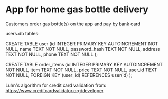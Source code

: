# App for home gas bottle delivery

Customers order gas bottle(s) on the app and pay by bank card

users.db tables:

CREATE TABLE user (id INTEGER PRIMARY KEY AUTOINCREMENT NOT NULL, name TEXT NOT NULL, password_hash TEXT NOT NULL, address TEXT NOT NULL, phone TEXT NOT NULL );

CREATE TABLE order_items (id INTEGER PRIMARY KEY AUTOINCREMENT NOT NULL, item TEXT NOT NULL, price TEXT NOT NULL, user_id TEXT NOT NULL, FOREIGN KEY (user_id) REFERENCES user(id) );

Luhn's algorithm for credit card validation from: https://www.creditcardvalidator.org/developer
